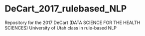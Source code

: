 # DeCart_2017_rulebased_NLP
Repository for the 2017 DeCart (DATA SCIENCE FOR THE HEALTH SCIENCES) University of Utah class in rule-based NLP
